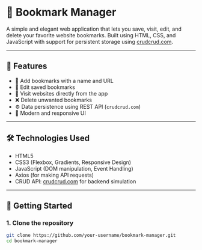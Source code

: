 # 📘 Bookmark Manager

A simple and elegant web application that lets you save, visit, edit, and delete your favorite website bookmarks. Built using HTML, CSS, and JavaScript with support for persistent storage using [crudcrud.com](https://crudcrud.com).

---

## 🌟 Features

- 🔖 Add bookmarks with a name and URL
- 🔁 Edit saved bookmarks
- 🔗 Visit websites directly from the app
- ❌ Delete unwanted bookmarks
- ⚙️ Data persistence using REST API (`crudcrud.com`)
- 🎨 Modern and responsive UI

---

## 🛠 Technologies Used

- HTML5
- CSS3 (Flexbox, Gradients, Responsive Design)
- JavaScript (DOM manipulation, Event Handling)
- Axios (for making API requests)
- CRUD API: [crudcrud.com](https://crudcrud.com) for backend simulation

---

## 🚀 Getting Started

### 1. Clone the repository

```bash
git clone https://github.com/your-username/bookmark-manager.git
cd bookmark-manager
